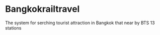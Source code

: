 # Bangkokrailtravel
 The system for serching tourist attraction in Bangkok that near by BTS 13 stations
